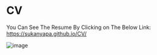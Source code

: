 # CV
You Can See The Resume By Clicking on The Below Link: 
https://sukanyapa.github.io/CV/

![image](https://user-images.githubusercontent.com/110719731/228508045-6aca5bf8-73b0-4cc1-82f2-8db7dfafed85.png)
